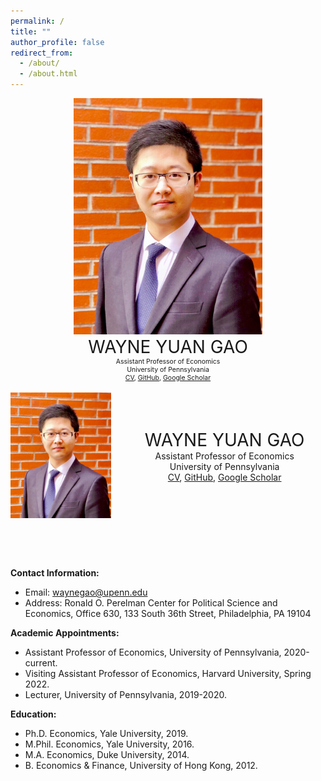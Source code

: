 ```yaml
---
permalink: /
title: ""
author_profile: false
redirect_from: 
  - /about/
  - /about.html
---
```


<div class="flex-container">
  <div class="flex-item-left" style="text-align: center;">
    <img src="images/BrickLargeS.jpg" alt="Profile Image" style="width:60%;">
  </div>
  <div class="flex-item-right" >
    <div style="text-align: center; font-size: 2em; align-items: center; ">
      WAYNE YUAN GAO
    </div>
    <div style="text-align: center; font-size: 0.75em; align-items: center;">
      Assistant Professor of Economics<br>
      University of Pennsylvania<br>
      <a href="files/GaoWayne_CV250210.pdf">CV</a>,
      <a href="https://github.com/wayne-y-gao">GitHub</a>,
      <a href="https://scholar.google.com/citations?user=fjLSVhgAAAAJ">Google Scholar</a>
    </div>
  
  </div>
</div>

<br />

<div style="display: flex; align-items: center;">
  <div style="flex: 1; text-align: center;">
    <img src="images/BrickLargeS.jpg" alt="Profile Image" style="width:100%;">
  </div>
  <div style="flex: 2; text-align: center; padding-left: 20px;">
    <div style="text-align: center; font-size: 2em;">
      WAYNE YUAN GAO
    </div>
    <div style="text-align: center;">
      Assistant Professor of Economics<br>
      University of Pennsylvania<br>
      <a href="files/GaoWayne_CV250210.pdf">CV</a>,
      <a href="https://github.com/wayne-y-gao">GitHub</a>,
      <a href="https://scholar.google.com/citations?user=fjLSVhgAAAAJ">Google Scholar</a>
    </div>
  </div>
</div>

<p>&nbsp;</p>

<div style="text-align: center;">

</div>

<br />

**Contact Information:** 
* Email: [waynegao@upenn.edu](mailto:waynegao@upenn.edu)
* Address: Ronald O. Perelman Center for Political Science and Economics, Office 630, 133 South 36th Street, Philadelphia, PA 19104



**Academic Appointments:**
* Assistant Professor of Economics, University of Pennsylvania, 2020-current.
* Visiting Assistant Professor of Economics, Harvard University, Spring 2022.
* Lecturer, University of Pennsylvania, 2019-2020.

**Education:**
* Ph.D. Economics, Yale University, 2019.​ 
* M.Phil. Economics, Yale University, 2016.
* M.A. Economics, Duke University, 2014.
* B. Economics & Finance, University of Hong Kong, 2012.
